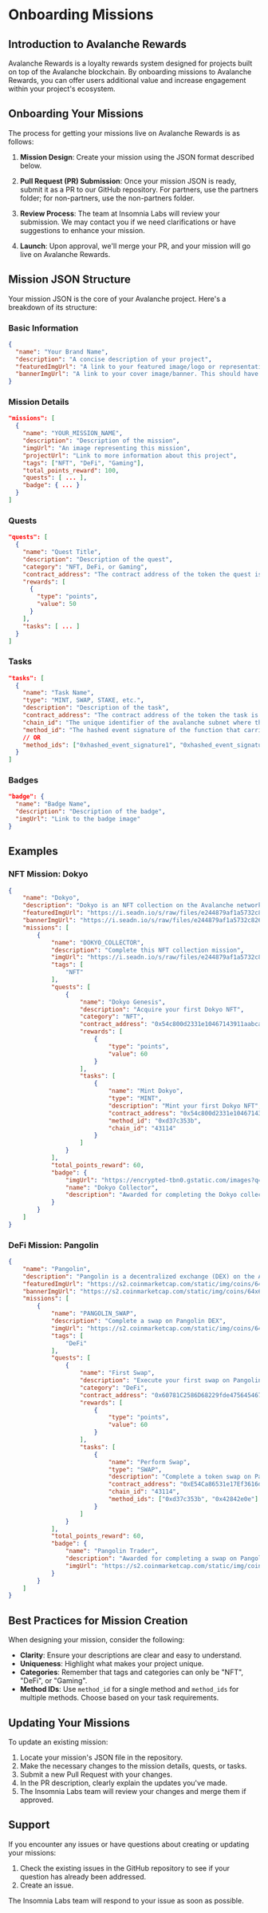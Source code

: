 # Onboarding Missions

## Introduction to Avalanche Rewards

Avalanche Rewards is a loyalty rewards system designed for projects built on top of the Avalanche blockchain. By onboarding missions to Avalanche Rewards, you can offer users additional value and increase engagement within your project's ecosystem.

## Onboarding Your Missions

The process for getting your missions live on Avalanche Rewards is as follows:

1. **Mission Design**: Create your mission using the JSON format described below.

2. **Pull Request (PR) Submission**: Once your mission JSON is ready, submit it as a PR to our GitHub repository. For partners, use the partners folder; for non-partners, use the non-partners folder.

3. **Review Process**: The team at Insomnia Labs will review your submission. We may contact you if we need clarifications or have suggestions to enhance your mission.

4. **Launch**: Upon approval, we'll merge your PR, and your mission will go live on Avalanche Rewards.

## Mission JSON Structure

Your mission JSON is the core of your Avalanche project. Here's a breakdown of its structure:

### Basic Information
```json
{
  "name": "Your Brand Name",
  "description": "A concise description of your project",
  "featuredImgUrl": "A link to your featured image/logo or representative image. This should have a 16:9 aspect ratio",
  "bannerImgUrl": "A link to your cover image/banner. This should have a 5:1 aspect ratio"
}
```

### Mission Details
```json
"missions": [
  {
    "name": "YOUR_MISSION_NAME",
    "description": "Description of the mission",
    "imgUrl": "An image representing this mission",
    "projectUrl": "Link to more information about this project",
    "tags": ["NFT", "DeFi", "Gaming"],
    "total_points_reward": 100,
    "quests": [ ... ],
    "badge": { ... }
  }
]
```

### Quests
```json
"quests": [
  {
    "name": "Quest Title",
    "description": "Description of the quest",
    "category": "NFT, DeFi, or Gaming",
    "contract_address": "The contract address of the token the quest is on",
    "rewards": [
      {
        "type": "points",
        "value": 50
      }
    ],
    "tasks": [ ... ]
  }
]
```

### Tasks
```json
"tasks": [
  {
    "name": "Task Name",
    "type": "MINT, SWAP, STAKE, etc.",
    "description": "Description of the task",
    "contract_address": "The contract address of the token the task is on",
    "chain_id": "The unique identifier of the avalanche subnet where the smart contract is deployed, this defaults to 43114 (Avalanche C-Chain)",
    "method_id": "The hashed event signature of the function that carries the action for the task",
    // OR
    "method_ids": ["0xhashed_event_signature1", "0xhashed_event_signature2"]
  }
]
```

### Badges
```json
"badge": {
  "name": "Badge Name",
  "description": "Description of the badge",
  "imgUrl": "Link to the badge image"
}
```

## Examples

### NFT Mission: Dokyo
```json
{
    "name": "Dokyo",
    "description": "Dokyo is an NFT collection on the Avalanche network, with approximately $30 million in trading volume in January 2024.",
    "featuredImgUrl": "https://i.seadn.io/s/raw/files/e244879af1a5732c8260f41b414ce8b9.png?auto=format&dpr=1&w=1000",
    "bannerImgUrl": "https://i.seadn.io/s/raw/files/e244879af1a5732c8260f41b414ce8b9.png?auto=format&dpr=1&w=1000",
    "missions": [
        {
            "name": "DOKYO_COLLECTOR",
            "description": "Complete this NFT collection mission",
            "imgUrl": "https://i.seadn.io/s/raw/files/e244879af1a5732c8260f41b414ce8b9.png?auto=format&dpr=1&w=1000",
            "tags": [
                "NFT"
            ],
            "quests": [
                {
                    "name": "Dokyo Genesis",
                    "description": "Acquire your first Dokyo NFT",
                    "category": "NFT",
                    "contract_address": "0x54c800d2331e10467143911aabca092d68bf4166",
                    "rewards": [
                        {
                            "type": "points",
                            "value": 60
                        }
                    ],
                    "tasks": [
                        {
                            "name": "Mint Dokyo",
                            "type": "MINT",
                            "description": "Mint your first Dokyo NFT",
                            "contract_address": "0x54c800d2331e10467143911aabca092d68bf4166",
                            "method_id": "0xd37c353b",
                            "chain_id": "43114"
                        }
                    ]
                }
            ],
            "total_points_reward": 60,
            "badge": {
                "imgUrl": "https://encrypted-tbn0.gstatic.com/images?q=tbn:ANd9GcQA7r8VBZTrhn1OZPjJh-8Ac9mV06FA6uupYJVZAnGc7g&s",
                "name": "Dokyo Collector",
                "description": "Awarded for completing the Dokyo collection mission"
            }
        }
    ]
}
```

### DeFi Mission: Pangolin
```json
{
    "name": "Pangolin",
    "description": "Pangolin is a decentralized exchange (DEX) on the Avalanche network.",
    "featuredImgUrl": "https://s2.coinmarketcap.com/static/img/coins/64x64/8422.png",
    "bannerImgUrl": "https://s2.coinmarketcap.com/static/img/coins/64x64/8422.png",
    "missions": [
        {
            "name": "PANGOLIN_SWAP",
            "description": "Complete a swap on Pangolin DEX",
            "imgUrl": "https://s2.coinmarketcap.com/static/img/coins/64x64/8422.png",
            "tags": [
                "DeFi"
            ],
            "quests": [
                {
                    "name": "First Swap",
                    "description": "Execute your first swap on Pangolin",
                    "category": "DeFi",
                    "contract_address": "0x60781C2586D68229fde47564546784ab3fACA982",
                    "rewards": [
                        {
                            "type": "points",
                            "value": 60
                        }
                    ],
                    "tasks": [
                        {
                            "name": "Perform Swap",
                            "type": "SWAP",
                            "description": "Complete a token swap on Pangolin",
                            "contract_address": "0xE54Ca86531e17Ef3616d22Ca28b0D458b6C89106",
                            "chain_id": "43114",
                            "method_ids": ["0xd37c353b", "0x42842e0e"]
                        }
                    ]
                }
            ],
            "total_points_reward": 60,
            "badge": {
                "name": "Pangolin Trader",
                "description": "Awarded for completing a swap on Pangolin",
                "imgUrl": "https://s2.coinmarketcap.com/static/img/coins/64x64/8422.png"
            }
        }
    ]
}
```

## Best Practices for Mission Creation

When designing your mission, consider the following:

- **Clarity**: Ensure your descriptions are clear and easy to understand.
- **Uniqueness**: Highlight what makes your project unique.
- **Categories**: Remember that tags and categories can only be "NFT", "DeFi", or "Gaming".
- **Method IDs**: Use `method_id` for a single method and `method_ids` for multiple methods. Choose based on your task requirements.

## Updating Your Missions

To update an existing mission:

1. Locate your mission's JSON file in the repository.
2. Make the necessary changes to the mission details, quests, or tasks.
3. Submit a new Pull Request with your changes.
4. In the PR description, clearly explain the updates you've made.
5. The Insomnia Labs team will review your changes and merge them if approved.

## Support

If you encounter any issues or have questions about creating or updating your missions:

1. Check the existing issues in the GitHub repository to see if your question has already been addressed.
2. Create an issue.

The Insomnia Labs team will respond to your issue as soon as possible.

